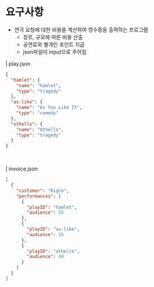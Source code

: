 # 요구사항
* 연극 요청에 대한 비용을 계산하여 영수증을 출력하는 프로그램
  * 장르, 규모에 따른 비용 산출
  * 공연료와 별개인 포인트 지급
  * json파일이 input으로 주어짐

| play.json
```json
{
  "hamlet": {
    "name": "hamlet",
    "type": "tragedy"
  },
  "as-like": {
    "name": "As You Like It",
    "type": "comedy"
  },
  "othello": {
    "name": "Othello",
    "type": "tragedy"
  }
}
```
<br>

| invoice.json
```json
[
  {
    "customer": "BigCo",
    "performances": [
      {
        "playID": "hamlet",
        "audience": 55
      },
      {
        "playID": "as-like",
        "audience": 35
      },
      {
        "playID": "othello",
        "audience": 40
      }
    ]
  }
]
```

